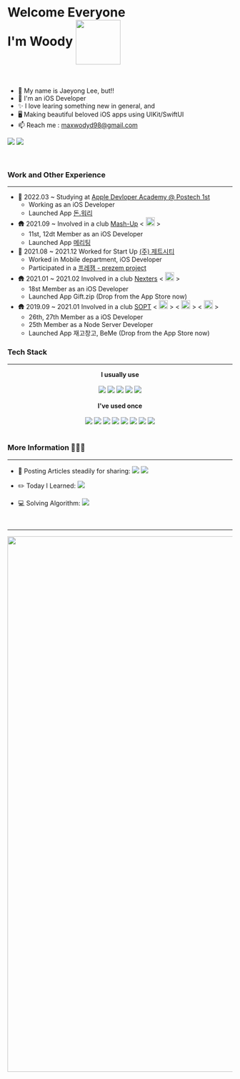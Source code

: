 <h1>Welcome Everyone <br /> I'm Woody <img align="center" width="100" src="https://user-images.githubusercontent.com/56102421/192977847-a23f6bdd-081f-462c-b1a2-d024dddf036c.gif">
</h1>

<br /> 

- 🍎 My name is Jaeyong Lee, but!!
- 📱 I'm an iOS Developer
- ✨ I love learing something new in general, and
- 🖥 Making beautiful beloved iOS apps using UIKit/SwiftUI
- 📫 Reach me : maxwodyd98@gmail.com

<a href="https://github.com/wody-d"><img src="https://hits.seeyoufarm.com/api/count/incr/badge.svg?url=https%3A%2F%2Fgithub.com%2Fwody-d%2Fhit-counter&count_bg=%23000000&title_bg=%23000000&icon=github.svg&icon_color=%23FFFFFF&title=GitHub&edge_flat=false"/></a> <a href="https://solved.ac/profile/maxx1027"><img src="http://mazassumnida.wtf/api/mini/generate_badge?boj=maxx1027"/></a>

<br />

### Work and Other Experience 

----

- 🏫 2022.03 ~ Studying at [Apple Devloper Academy @ Postech 1st](https://developeracademy.postech.ac.kr)
  - Working as an iOS Developer 
  - Launched App [돈.워리](https://apps.apple.com/kr/app/돈-워리/id1643097323)
- 🛖 2021.09 ~ Involved in a club [Mash-Up](https://github.com/mash-up-kr) < <img src="https://avatars.githubusercontent.com/u/17095685?s=200&v=4" width="20" /> > 
  - 11st, 12dt Member as an iOS Developer 
  - Launched App [메리팅](https://apps.apple.com/kr/app/메리팅/id1641033611)
- 🏢 2021.08 ~ 2021.12 Worked for Start Up [(주) 제트시티](http://www.zetciti.com) 
  - Worked in Mobile department, iOS Developer
  - Participated in a [프레잼 - prezem project](https://apps.apple.com/kr/app/프레잼-prezem/id1596210269)
- 🛖 2021.01 ~ 2021.02 Involved in a club [Nexters](https://github.com/Nexters) < <img src="https://avatars.githubusercontent.com/u/4995702?s=200&v=4" width="20" /> > 
  - 18st Member as an iOS Developer
  - Launched App Gift.zip (Drop from the App Store now)
- 🛖 2019.09 ~ 2021.01 Involved in a club [SOPT](https://sopt.org) < <img src="https://avatars.githubusercontent.com/u/58100660?s=64&v=4" width="20"> > <  <img src="https://avatars.githubusercontent.com/u/61865186?s=200&v=4" width="20"> > < <img src="https://avatars.githubusercontent.com/u/65766171?s=64&v=4" width="20"> >
  - 26th, 27th Member as a iOS Developer
  - 25th Member as a Node Server Developer
  - Launched App 재고창고, BeMe (Drop from the App Store now)

### Tech Stack 
----
<div align="center">  <b>I usually use</b> <br /> <br /> <img src="https://img.shields.io/badge/swift-F05138?style=flat-square&logo=swift&logoColor=white"/> <img src="https://img.shields.io/badge/iOS-black?style=flat-square&logo=swift&logoColor=white" /> <img src="https://img.shields.io/badge/Git-F05032?style=flat-square&logo=Git&logoColor=white" /> <img src="https://img.shields.io/badge/GitHub-181717?style=flat-square&logo=GitHub&logoColor=white" /> <img src="https://img.shields.io/badge/ReactiveX-B7178C?style=flat-square&logo=ReactiveX&logoColor=white" /> </div>

<br />


<div align="center"> <b>I've used once</b> <br /> <br /> <img src="https://img.shields.io/badge/swiftUI-F05138?style=flat-square&logo=swift&logoColor=white"/> <img src="https://img.shields.io/badge/HTML5-E34F26?style=flat-square&logo=HTML5&logoColor=white" /> <img src="https://img.shields.io/badge/CSS3-1572B6?style=flat-square&logo=CSS3&logoColor=white" /> <img src="https://img.shields.io/badge/React-61DAFB?style=flat-square&logo=React&logoColor=white" /> <img src="https://img.shields.io/badge/JavaScript-F7DF1E?style=flat-square&logo=JavaScript&logoColor=white" /> <img src="https://img.shields.io/badge/Amazon RDS-527FFF?style=flat-square&logo=Amazon RDS&logoColor=white" /> <img src="https://img.shields.io/badge/Amazon S3-569A31?style=flat-square&logo=Amazon S3&logoColor=white" /> <img src="https://img.shields.io/badge/Amazon EC2-FF9900?style=flat-square&logo=Amazon EC2&logoColor=white" /> </div>

<br />

### More Information 🧑🏻‍💻
---- 

- 📖 Posting Articles steadily for sharing: <a href="https://www.wodyd.com"/><img src="https://img.shields.io/badge/치맥보단 개발-663399?style=flat-square&logo=Gatsby&logoColor=white" /></a> <a href="https://wodyios.tistory.com"><img src="https://img.shields.io/badge/WoodyiOS-ffffff?style=flat-square&logo=tistory&logoColor=black"/></a> 

- ✏️ Today I Learned: <a href="https://github.com/wody-d/woody-iOS-tip"><img src="https://img.shields.io/badge/TIL-22272e?style=flat-square&logo=github&logoColor=white"/></a>

- 💻 Solving Algorithm:  <a href="https://github.com/wody-d/algorithm-study"><img src="https://img.shields.io/badge/algorithm-E5511E?style=flat-square&logo=github&logoColor=white"/></a>

<br />

----

<img width=1200 src="https://github-profile-trophy.vercel.app/?username=wody-d&margin-w=15&no-frame=true"/>
